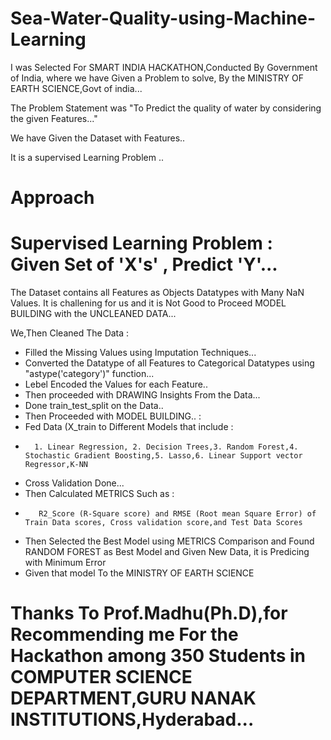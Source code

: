 # Sea-Water-Quality-using-Machine-Learning

I was Selected For SMART INDIA HACKATHON,Conducted By Government of India, where we have Given a Problem to solve, By the MINISTRY OF EARTH SCIENCE,Govt of india...

The Problem Statement was "To Predict the quality of water by considering the given Features..."

We have Given the Dataset with Features..

It is a supervised Learning Problem ..

# Approach

# Supervised Learning Problem : Given Set of 'X's' , Predict 'Y'...

The Dataset contains all Features as Objects Datatypes with Many NaN Values. It is challening for us and it is Not Good to Proceed MODEL BUILDING with the UNCLEANED DATA...

We,Then Cleaned The Data :
  * Filled the Missing Values using Imputation Techniques...
  * Converted the Datatype of all Features to Categorical Datatypes using "astype('category')" function...
  * Lebel Encoded the Values for each Feature..
  * Then proceeded with DRAWING Insights From the Data...
  * Done train_test_split on the Data..
  * Then Proceeded with MODEL BUILDING.. :
  *  Fed Data (X_train to Different Models that include  :
  *       1. Linear Regression, 2. Decision Trees,3. Random Forest,4. Stochastic Gradient Boosting,5. Lasso,6. Linear Support vector Regressor,K-NN
  *  Cross Validation Done...
  *  Then Calculated  METRICS Such as : 
  *        R2_Score (R-Square score) and RMSE (Root mean Square Error) of Train Data scores, Cross validation score,and Test Data Scores
  *  Then Selected the Best Model using METRICS Comparison and Found RANDOM FOREST as Best Model and Given New Data, it is Predicing with Minimum Error
  *   Given that model To the MINISTRY OF EARTH SCIENCE 

# Thanks To Prof.Madhu(Ph.D),for Recommending me For the Hackathon among  350 Students in COMPUTER SCIENCE DEPARTMENT,GURU NANAK INSTITUTIONS,Hyderabad... 
